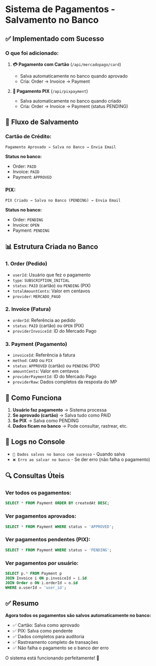 # Sistema de Pagamentos - Salvamento no Banco

## ✅ **Implementado com Sucesso**

### **O que foi adicionado:**

1. **💳 Pagamento com Cartão** (`/api/mercadopago/card`)
   - Salva automaticamente no banco quando aprovado
   - Cria: Order → Invoice → Payment

2. **📱 Pagamento PIX** (`/api/pixpayment`)
   - Salva automaticamente no banco quando criado
   - Cria: Order → Invoice → Payment (status PENDING)

## 🔄 **Fluxo de Salvamento**

### **Cartão de Crédito:**
```
Pagamento Aprovado → Salva no Banco → Envia Email
```

**Status no banco:**
- Order: `PAID`
- Invoice: `PAID` 
- Payment: `APPROVED`

### **PIX:**
```
PIX Criado → Salva no Banco (PENDING) → Envia Email
```

**Status no banco:**
- Order: `PENDING`
- Invoice: `OPEN`
- Payment: `PENDING`

## 📊 **Estrutura Criada no Banco**

### **1. Order (Pedido)**
- `userId`: Usuário que fez o pagamento
- `type`: `SUBSCRIPTION_INITIAL`
- `status`: `PAID` (cartão) ou `PENDING` (PIX)
- `totalAmountCents`: Valor em centavos
- `provider`: `MERCADO_PAGO`

### **2. Invoice (Fatura)**
- `orderId`: Referência ao pedido
- `status`: `PAID` (cartão) ou `OPEN` (PIX)
- `providerInvoiceId`: ID do Mercado Pago

### **3. Payment (Pagamento)**
- `invoiceId`: Referência à fatura
- `method`: `CARD` ou `PIX`
- `status`: `APPROVED` (cartão) ou `PENDING` (PIX)
- `amountCents`: Valor em centavos
- `providerPaymentId`: ID do Mercado Pago
- `providerRaw`: Dados completos da resposta do MP

## 🎯 **Como Funciona**

1. **Usuário faz pagamento** → Sistema processa
2. **Se aprovado (cartão)** → Salva tudo como PAID
3. **Se PIX** → Salva como PENDING
4. **Dados ficam no banco** → Pode consultar, rastrear, etc.

## 📝 **Logs no Console**

- `💾 Dados salvos no banco com sucesso` - Quando salva
- `❌ Erro ao salvar no banco` - Se der erro (não falha o pagamento)

## 🔍 **Consultas Úteis**

### **Ver todos os pagamentos:**
```sql
SELECT * FROM Payment ORDER BY createdAt DESC;
```

### **Ver pagamentos aprovados:**
```sql
SELECT * FROM Payment WHERE status = 'APPROVED';
```

### **Ver pagamentos pendentes (PIX):**
```sql
SELECT * FROM Payment WHERE status = 'PENDING';
```

### **Ver pagamentos por usuário:**
```sql
SELECT p.* FROM Payment p 
JOIN Invoice i ON p.invoiceId = i.id 
JOIN Order o ON i.orderId = o.id 
WHERE o.userId = 'user_id';
```

## ✅ **Resumo**

**Agora todos os pagamentos são salvos automaticamente no banco:**
- ✅ Cartão: Salva como aprovado
- ✅ PIX: Salva como pendente
- ✅ Dados completos para auditoria
- ✅ Rastreamento completo de transações
- ✅ Não falha o pagamento se o banco der erro

O sistema está funcionando perfeitamente! 🎯 
